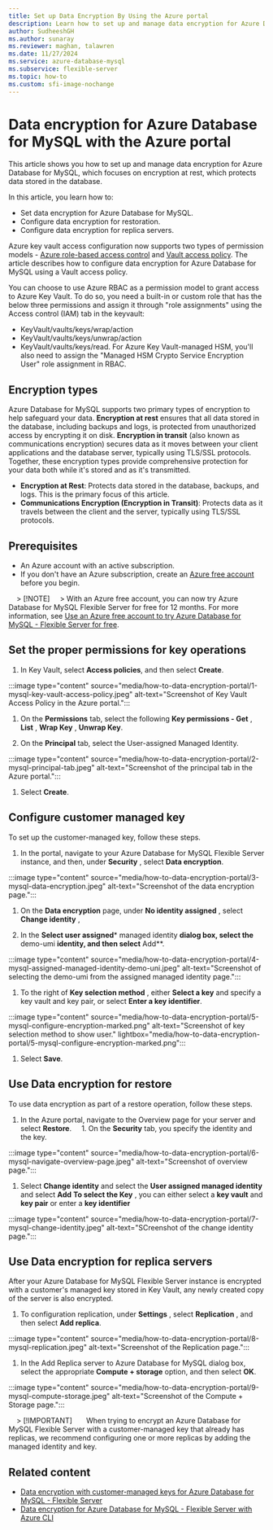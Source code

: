 ```yaml
---
title: Set up Data Encryption By Using the Azure portal
description: Learn how to set up and manage data encryption for Azure Database for MySQL - Flexible Server by using the Azure portal.
author: SudheeshGH
ms.author: sunaray
ms.reviewer: maghan, talawren
ms.date: 11/27/2024
ms.service: azure-database-mysql
ms.subservice: flexible-server
ms.topic: how-to
ms.custom: sfi-image-nochange
---
```


# Data encryption for Azure Database for MySQL with the Azure portal

This article shows you how to set up and manage data encryption for Azure Database for MySQL, which focuses on encryption at rest, which protects data stored in the database.

In this article, you learn how to:

- Set data encryption for Azure Database for MySQL.
- Configure data encryption for restoration.
- Configure data encryption for replica servers.

Azure key vault access configuration now supports two types of permission models - [Azure role-based access control](/azure/role-based-access-control/overview) and [Vault access policy](/azure/key-vault/general/assign-access-policy). The article describes how to configure data encryption for Azure Database for MySQL using a Vault access policy. 

You can choose to use Azure RBAC as a permission model to grant access to Azure Key Vault. To do so, you need a built-in or custom role that has the below three permissions and assign it through "role assignments" using the Access control (IAM) tab in the keyvault:

- KeyVault/vaults/keys/wrap/action
- KeyVault/vaults/keys/unwrap/action
- KeyVault/vaults/keys/read. For Azure Key Vault-managed HSM, you'll also need to assign the "Managed HSM Crypto Service Encryption User" role assignment in RBAC.

## Encryption types

Azure Database for MySQL supports two primary types of encryption to help safeguard your data. **Encryption at rest** ensures that all data stored in the database, including backups and logs, is protected from unauthorized access by encrypting it on disk. **Encryption in transit** (also known as communications encryption) secures data as it moves between your client applications and the database server, typically using TLS/SSL protocols. Together, these encryption types provide comprehensive protection for your data both while it's stored and as it's transmitted.

- **Encryption at Rest**: Protects data stored in the database, backups, and logs. This is the primary focus of this article.
- **Communications Encryption (Encryption in Transit)**: Protects data as it travels between the client and the server, typically using TLS/SSL protocols.

## Prerequisites

- An Azure account with an active subscription.
- If you don't have an Azure subscription, create an [Azure free account](https://azure.microsoft.com/free) before you begin.

    > [!NOTE]
    > With an Azure free account, you can now try Azure Database for MySQL Flexible Server for free for 12 months. For more information, see [Use an Azure free account to try Azure Database for MySQL - Flexible Server for free](how-to-deploy-on-azure-free-account.md).

## Set the proper permissions for key operations

1. In Key Vault, select **Access policies**, and then select **Create**.

 :::image type="content" source="media/how-to-data-encryption-portal/1-mysql-key-vault-access-policy.jpeg" alt-text="Screenshot of Key Vault Access Policy in the Azure portal.":::

1. On the **Permissions** tab, select the following **Key permissions - Get** , **List** , **Wrap Key** , **Unwrap Key**.

1. On the **Principal** tab, select the User-assigned Managed Identity.

 :::image type="content" source="media/how-to-data-encryption-portal/2-mysql-principal-tab.jpeg" alt-text="Screenshot of the principal tab in the Azure portal.":::

1. Select **Create**.

## Configure customer managed key

To set up the customer-managed key, follow these steps.

1. In the portal, navigate to your Azure Database for MySQL Flexible Server instance, and then, under **Security** , select **Data encryption**.

 :::image type="content" source="media/how-to-data-encryption-portal/3-mysql-data-encryption.jpeg" alt-text="Screenshot of the data encryption page.":::

1. On the **Data encryption** page, under **No identity assigned** , select **Change identity** ,

1. In the **Select user assigned*** managed identity **dialog box, select the** demo-umi **identity, and then select** Add**.

 :::image type="content" source="media/how-to-data-encryption-portal/4-mysql-assigned-managed-identity-demo-uni.jpeg" alt-text="Screenshot of selecting the demo-umi from the assigned managed identity page.":::

1. To the right of **Key selection method** , either **Select a key** and specify a key vault and key pair, or select **Enter a key identifier**.

 :::image type="content" source="media/how-to-data-encryption-portal/5-mysql-configure-encryption-marked.png" alt-text="Screenshot of key selection method to show user." lightbox="media/how-to-data-encryption-portal/5-mysql-configure-encryption-marked.png":::

1. Select **Save**.

## Use Data encryption for restore

To use data encryption as part of a restore operation, follow these steps.

1. In the Azure portal, navigate to the Overview page for your server and select **Restore**.
    1. On the **Security** tab, you specify the identity and the key.

 :::image type="content" source="media/how-to-data-encryption-portal/6-mysql-navigate-overview-page.jpeg" alt-text="Screenshot of overview page.":::

1. Select **Change identity** and select the **User assigned managed identity** and select **Add**
**To select the Key** , you can either select a **key vault** and **key pair** or enter a **key identifier**

 :::image type="content" source="media/how-to-data-encryption-portal/7-mysql-change-identity.jpeg" alt-text="SCreenshot of the change identity page.":::

## Use Data encryption for replica servers

After your Azure Database for MySQL Flexible Server instance is encrypted with a customer's managed key stored in Key Vault, any newly created copy of the server is also encrypted.

1. To configuration replication, under **Settings** , select **Replication** , and then select **Add replica**.

 :::image type="content" source="media/how-to-data-encryption-portal/8-mysql-replication.jpeg" alt-text="Screenshot of the Replication page.":::

1. In the Add Replica server to Azure Database for MySQL dialog box, select the appropriate **Compute + storage** option, and then select **OK**.

 :::image type="content" source="media/how-to-data-encryption-portal/9-mysql-compute-storage.jpeg" alt-text="Screenshot of the Compute + Storage page.":::

    > [!IMPORTANT]  
    When trying to encrypt an Azure Database for MySQL Flexible Server with a customer-managed key that already has replicas, we recommend configuring one or more replicas by adding the managed identity and key.

## Related content

- [Data encryption with customer-managed keys for Azure Database for MySQL - Flexible Server](concepts-customer-managed-key.md)
- [Data encryption for Azure Database for MySQL - Flexible Server with Azure CLI](how-to-data-encryption-cli.md)
